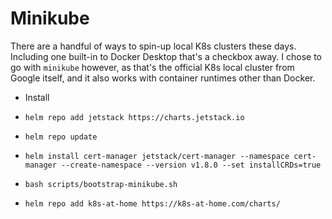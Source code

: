 # Minikube

There are a handful of ways to spin-up local K8s clusters these days. Including one built-in to Docker Desktop that's a checkbox away. I chose to go with `minikube` however, as that's the official K8s local cluster from Google itself, and it also works with container runtimes other than Docker.

* Install 

* `helm repo add jetstack https://charts.jetstack.io`
* `helm repo update`
* `helm install cert-manager jetstack/cert-manager --namespace cert-manager --create-namespace --version v1.8.0 --set installCRDs=true`

* `bash scripts/bootstrap-minikube.sh`

* `helm repo add k8s-at-home https://k8s-at-home.com/charts/`
